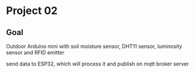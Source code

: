 # Project 02

## Goal

Outdoor Arduino mini with soil moisture sensor, DHT11 sensor, luminosity sensor and RFID emitter

send data to ESP32, which will process it and publish on mqtt broker server
